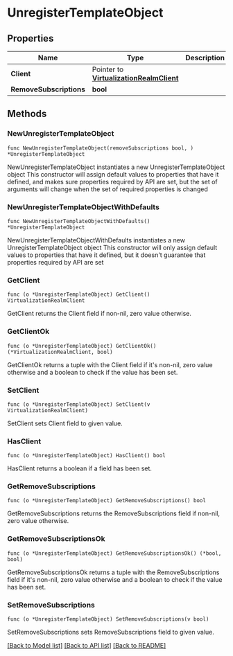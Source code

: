 # UnregisterTemplateObject

## Properties

Name | Type | Description | Notes
------------ | ------------- | ------------- | -------------
**Client** | Pointer to [**VirtualizationRealmClient**](VirtualizationRealmClient.md) |  | [optional] 
**RemoveSubscriptions** | **bool** |  | 

## Methods

### NewUnregisterTemplateObject

`func NewUnregisterTemplateObject(removeSubscriptions bool, ) *UnregisterTemplateObject`

NewUnregisterTemplateObject instantiates a new UnregisterTemplateObject object
This constructor will assign default values to properties that have it defined,
and makes sure properties required by API are set, but the set of arguments
will change when the set of required properties is changed

### NewUnregisterTemplateObjectWithDefaults

`func NewUnregisterTemplateObjectWithDefaults() *UnregisterTemplateObject`

NewUnregisterTemplateObjectWithDefaults instantiates a new UnregisterTemplateObject object
This constructor will only assign default values to properties that have it defined,
but it doesn't guarantee that properties required by API are set

### GetClient

`func (o *UnregisterTemplateObject) GetClient() VirtualizationRealmClient`

GetClient returns the Client field if non-nil, zero value otherwise.

### GetClientOk

`func (o *UnregisterTemplateObject) GetClientOk() (*VirtualizationRealmClient, bool)`

GetClientOk returns a tuple with the Client field if it's non-nil, zero value otherwise
and a boolean to check if the value has been set.

### SetClient

`func (o *UnregisterTemplateObject) SetClient(v VirtualizationRealmClient)`

SetClient sets Client field to given value.

### HasClient

`func (o *UnregisterTemplateObject) HasClient() bool`

HasClient returns a boolean if a field has been set.

### GetRemoveSubscriptions

`func (o *UnregisterTemplateObject) GetRemoveSubscriptions() bool`

GetRemoveSubscriptions returns the RemoveSubscriptions field if non-nil, zero value otherwise.

### GetRemoveSubscriptionsOk

`func (o *UnregisterTemplateObject) GetRemoveSubscriptionsOk() (*bool, bool)`

GetRemoveSubscriptionsOk returns a tuple with the RemoveSubscriptions field if it's non-nil, zero value otherwise
and a boolean to check if the value has been set.

### SetRemoveSubscriptions

`func (o *UnregisterTemplateObject) SetRemoveSubscriptions(v bool)`

SetRemoveSubscriptions sets RemoveSubscriptions field to given value.



[[Back to Model list]](../README.md#documentation-for-models) [[Back to API list]](../README.md#documentation-for-api-endpoints) [[Back to README]](../README.md)


